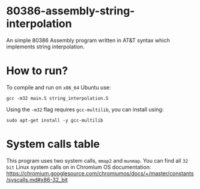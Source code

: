 # 80386-assembly-string-interpolation

An simple 80386 Assembly program written in AT&T syntax which implements string interpolation.

# How to run?

To compile and run on `x86_64` Ubuntu use:
```
gcc -m32 main.S string_interpolation.S
```

Using the `-m32` flag requires `gcc-multilib`, you can install using:
```
sudo apt-get install -y gcc-multilib
```

# System calls table

This program uses two system calls, `mmap2` and `munmap`. You can find all `32 bit` Linux system calls on in Chromium OS documentation:
https://chromium.googlesource.com/chromiumos/docs/+/master/constants/syscalls.md#x86-32_bit